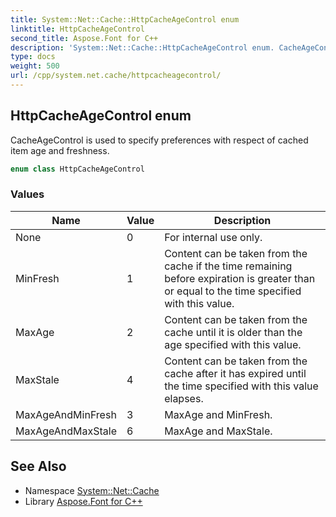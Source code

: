 ```yaml
---
title: System::Net::Cache::HttpCacheAgeControl enum
linktitle: HttpCacheAgeControl
second_title: Aspose.Font for C++
description: 'System::Net::Cache::HttpCacheAgeControl enum. CacheAgeControl is used to specify preferences with respect of cached item age and freshness in C++.'
type: docs
weight: 500
url: /cpp/system.net.cache/httpcacheagecontrol/
---
```

## HttpCacheAgeControl enum


CacheAgeControl is used to specify preferences with respect of cached item age and freshness.

```cpp
enum class HttpCacheAgeControl
```

### Values

| Name | Value | Description |
| --- | --- | --- |
| None | 0 | For internal use only. |
| MinFresh | 1 | Content can be taken from the cache if the time remaining before expiration is greater than or equal to the time specified with this value. |
| MaxAge | 2 | Content can be taken from the cache until it is older than the age specified with this value. |
| MaxStale | 4 | Content can be taken from the cache after it has expired until the time specified with this value elapses. |
| MaxAgeAndMinFresh | 3 | MaxAge and MinFresh. |
| MaxAgeAndMaxStale | 6 | MaxAge and MaxStale. |

## See Also

* Namespace [System::Net::Cache](../)
* Library [Aspose.Font for C++](../../)
